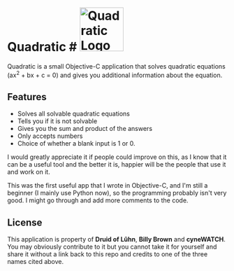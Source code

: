 # Quadratic # <img src="https://github.com/Druid-of-Luhn/Quadratic/blob/master/Quadratic.icon.png" alt="Quadratic Logo" title="Quadratic Logo" width="100">

Quadratic is a small Objective-C application that solves quadratic equations (ax<sup>2</sup> + bx + c = 0)
and gives you additional information about the equation.

## Features ##

+ Solves all solvable quadratic equations
+ Tells you if it is not solvable
+ Gives you the sum and product of the answers
+ Only accepts numbers
+ Choice of whether a blank input is 1 or 0.

I would greatly appreciate it if people could improve on this, as I know that it can be a useful tool and the
better it is, happier will be the people that use it and work on it.

This was the first useful app that I wrote in Objective-C, and I'm still a beginner (I mainly use Python now),
so the programming probably isn't very good. I might go through and add more comments to the code.

## License ##

This application is property of __Druid of Lûhn__, __Billy Brown__ and __cyneWATCH__. You may obviously contribute to
it but you cannot take it for yourself and share it without a link back to this repo and credits to one of the three names
cited above.